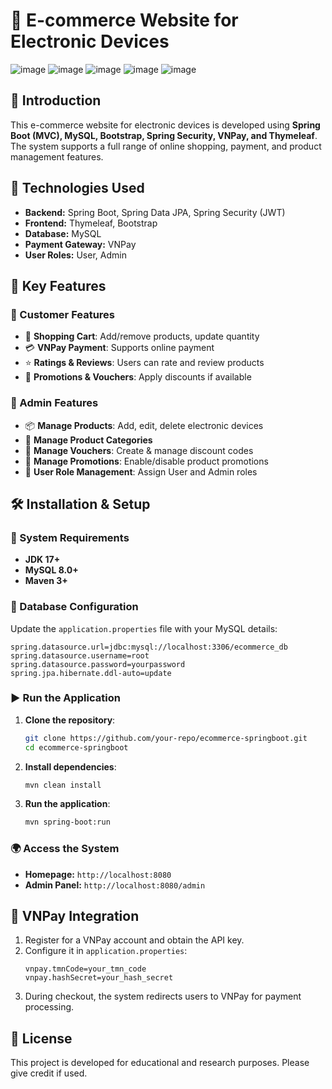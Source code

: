 # 🛒 E-commerce Website for Electronic Devices

![image](https://github.com/user-attachments/assets/d412156b-c58f-46bc-861a-36c560d1b302)
![image](https://github.com/user-attachments/assets/b1d6ee72-f77e-4cef-8614-5dfb1c12ccf1)
![image](https://github.com/user-attachments/assets/f5a1be08-9836-43cc-b049-0240d120fcd2)
![image](https://github.com/user-attachments/assets/b22e7d39-22b8-479d-b12d-3222bd40c1eb)
![image](https://github.com/user-attachments/assets/03ddcd6f-7e46-4f19-8243-0a328636af16)

## 🚀 Introduction
This e-commerce website for electronic devices is developed using **Spring Boot (MVC), MySQL, Bootstrap, Spring Security, VNPay, and Thymeleaf**. 
The system supports a full range of online shopping, payment, and product management features.

## 🌟 Technologies Used
- **Backend:** Spring Boot, Spring Data JPA, Spring Security (JWT)
- **Frontend:** Thymeleaf, Bootstrap
- **Database:** MySQL
- **Payment Gateway:** VNPay
- **User Roles:** User, Admin

## 🎯 Key Features
### 🔹 Customer Features
- 🛒 **Shopping Cart**: Add/remove products, update quantity
- 💳 **VNPay Payment**: Supports online payment
- ⭐ **Ratings & Reviews**: Users can rate and review products
- 🎁 **Promotions & Vouchers**: Apply discounts if available

### 🔹 Admin Features
- 📦 **Manage Products**: Add, edit, delete electronic devices
- 📂 **Manage Product Categories**
- 🔖 **Manage Vouchers**: Create & manage discount codes
- 🎉 **Manage Promotions**: Enable/disable product promotions
- 🔐 **User Role Management**: Assign User and Admin roles

## 🛠️ Installation & Setup
### 📌 System Requirements
- **JDK 17+**
- **MySQL 8.0+**
- **Maven 3+**

### 🔧 Database Configuration
Update the `application.properties` file with your MySQL details:
```properties
spring.datasource.url=jdbc:mysql://localhost:3306/ecommerce_db
spring.datasource.username=root
spring.datasource.password=yourpassword
spring.jpa.hibernate.ddl-auto=update
```

### ▶️ Run the Application
1. **Clone the repository**:
   ```sh
   git clone https://github.com/your-repo/ecommerce-springboot.git
   cd ecommerce-springboot
   ```
2. **Install dependencies**:
   ```sh
   mvn clean install
   ```
3. **Run the application**:
   ```sh
   mvn spring-boot:run
   ```

### 🌍 Access the System
- **Homepage:** `http://localhost:8080`
- **Admin Panel:** `http://localhost:8080/admin`

## 🔗 VNPay Integration
1. Register for a VNPay account and obtain the API key.
2. Configure it in `application.properties`:
   ```properties
   vnpay.tmnCode=your_tmn_code
   vnpay.hashSecret=your_hash_secret
   ```
3. During checkout, the system redirects users to VNPay for payment processing.

## 📜 License
This project is developed for educational and research purposes. Please give credit if used.


